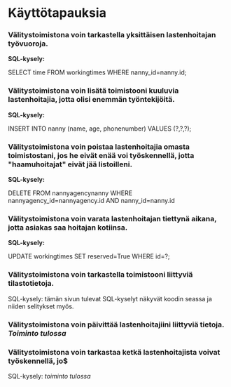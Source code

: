 # Käyttötapauksia


### Välitystoimistona voin tarkastella yksittäisen lastenhoitajan työvuoroja.

**SQL-kysely:**

SELECT time FROM workingtimes WHERE nanny_id=nanny.id;



### Välitystoimistona voin lisätä toimistooni kuuluvia lastenhoitajia, jotta olisi enemmän työntekijöitä.

**SQL-kysely:**

INSERT INTO nanny (name, age, phonenumber) VALUES (?,?,?);



### Välitystoimistona voin poistaa lastenhoitajia omasta toimistostani, jos he eivät enää voi työskennellä, jotta "haamuhoitajat" eivät jää listoilleni.

**SQL-kysely:**

DELETE FROM nannyagencynanny WHERE nannyagency_id=nannyagency.id AND nanny_id=nanny.id 



### Välitystoimistona voin varata lastenhoitajan tiettynä aikana, jotta asiakas saa hoitajan kotiinsa.

**SQL-kysely:**

UPDATE workingtimes SET reserved=True WHERE id=?; 



### Välitystoimistona voin tarkastella toimistooni liittyviä tilastotietoja.

SQL-kysely: tämän sivun tulevat SQL-kyselyt näkyvät koodin seassa ja niiden selitykset myös.



### Välitystoimistona voin päivittää lastenhoitajiini liittyviä tietoja. *Toiminto tulossa*



### Välitystoimistona voin tarkastaa ketkä lastenhoitajista voivat työskennellä, jo$

SQL-kysely: *toiminto tulossa*



